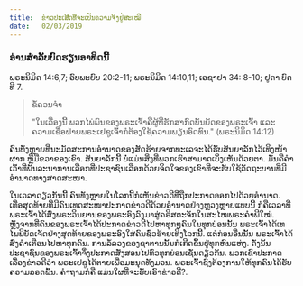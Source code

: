 ```yaml
---
title:  ຂ່າວປະເສີດທີ່ຈະເປັນຄວາມຈິງຢູ່ສະເໝີ
date:   02/03/2019
---
```


### ອ່ານສຳລັບບົດຮຽນອາທິດນີ້
ພຣະນິມິດ 14:6,7; ອົບພະຍົບ 20:2-11; ພຣະນິມິດ 14:10,11; ເອຊາຢາ 34: 8-10; ຢູດາ ບົດທີ 7.

> <p>ຂໍ້ຄວນຈຳ</p>
> "ໃນເລື່ອງນີ້ ພວກໄພ່ພົນຂອງພຣະເຈົ້າຄືຜູ້ທີ່ຮັກສາກົດບັນຍັດຂອງພຣະເຈົ້າ ແລະຄວາມເຊື່ອຝ່າຍພຣະເຢຊູເຈົ້າກໍຕ້ອງໃຊ້ຄວາມພຽນອົດທົນ." (ພຣະນິມິດ 14:12)

ຄົນທັງຫຼາຍທີ່ນະມັດສະການອຳນາດຂອງສັດຮ້າຍຈາກທະເລຈະໄດ້ຮັບສັນຍາລັກໄວ້ເທິງໜ້າຜາກ ຫຼືມືຂວາຂອງເຂົາ. ສັນຍາລັກນີ້ ບໍ່ແມ່ນສິ່ງທີ່ພວກເຮົາສາມາດເບິ່ງເຫັນດ້ວຍຕາ. ມັນຄືຄຳເວົ້າທີ່ພັນລະນາການເລືອກທີ່ປະຊາຊົນເລືອກດ້ວຍຈິດໃຈຂອງເຂົາທີ່ຈະຮັບໃຊ້ລັດຖະບານທີ່ມີອຳນາດທາງສາດສະໜາ.

ໃນເວລາດຽວກັນນີ້ ຄົນທັງຫຼາຍໃນໂລກນີ້ກໍເຫັນຂ່າວດີທີ່ຖືກປະກາດອອກໄປດ້ວຍອຳນາດ. ເທື່ອສຸດທ້າຍທີ່ມີຄົນເທດສະໜາປະກາດຂ່າວດີດ້ວຍອຳນາດຢ່າງຫຼວງຫຼາຍແບບນີ້ ກໍຄືເວລາທີ່ພຣະເຈົ້າໄດ້ສົ່ງພຣະວິນຍານຂອງພຣະອົງລົງມາສູ່ຄຣິສຕະຈັກໃນສະໄໝພຣະຄຳພີໃໝ່. ຫຼັງຈາກທີ່ຄົນຂອງພຣະເຈົ້າໄດ້ປະກາດຂ່າວດີໄປຫາທຸກໆຄົນໃນທຸກບ່ອນນັ້ນ ພຣະເຈົ້າໄດ້ເທໄພພິບັດເຈັດຢ່າງສຸດທ້າຍຂອງພຣະອົງໃສ່ຄົນຊົ່ວຮ້າຍເທິງໂລກນີ້. ແຕ່ກ່ອນອື່ນນັ້ນ ພຣະເຈົ້າໄດ້ສົ່ງຄຳເຕືອນໄປຫາທຸກຄົນ. ການລໍ້ລວງຂອງຊາຕານນັ້ນກໍເກີດຂຶ້ນຢູ່ທຸກຫົນແຫ່ງ. ດັ່ງນັ້ນ ປະຊາຊົນຂອງພຣະເຈົ້າຈຶ່ງປະກາດສັ່ງສອນໄປທົ່ວທຸກບ່ອນເຊັ່ນດຽວກັນ. ພວກເຂົາປະກາດເລື່ອງຂ່າວດີວ່າ ພຣະເຢຊູໄດ້ຕາຍເພື່ອມະນຸດທັງມວນ. ພຣະເຈົ້າຊົງຕ້ອງການໃຫ້ທຸກຄົນໄດ້ຮັບຄວາມລອດພົ້ນ. ຄຳຖາມກໍຄື ແມ່ນໃຜທີ່ຈະຮັບເອົາຂ່າວດີ?.